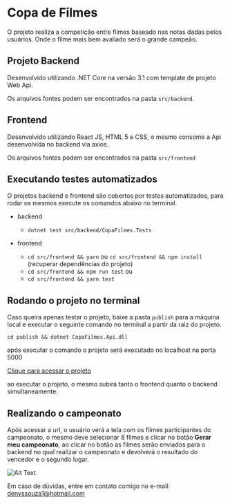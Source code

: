 # Copa de Filmes

O projeto realiza a competição entre filmes baseado nas notas dadas pelos usuários. Onde o filme mais bem avaliado será o grande campeão.

## Projeto Backend

Desenvolvido utilizando .NET Core na versão 3.1 com template de projeto Web Api.

Os arquivos fontes podem ser encontrados na pasta `src/backend`.


## Frontend

Desenvolvido utilizando React JS, HTML 5 e CSS, o mesmo consome a Api desenvolvida no backend via axios.

Os arquivos fontes podem ser encontrados na pasta `src/frontend`

## Executando testes automatizados
O projetos backend e frontend são cobertos por testes automatizados, para rodar os mesmos execute os comandos abaixo no terminal.

- backend
  - `dotnet test src/backend/CopaFilmes.Tests`
- frontend 

  - `cd src/frontend && yarn` ou `cd src/frontend && npm install` (recuperar dependências do projeto) 
  - `cd src/frontend && npm run test`
   ou 
  - `cd src/frontend && yarn test`


## Rodando o projeto no terminal

Caso queira apenas testar o projeto, baixe a pasta `publish` para  a máquina local e executar o seguinte comando no terminal a partir da raiz do projeto.

`cd publish && dotnet CopaFilmes.Api.dll`

após executar o comando o projeto será executado no localhost  na porta 5000

[Clique para acessar o projeto](http://localhost:5000)

ao executar o projeto,  o mesmo subirá tanto o frontend quanto o backend simultaneamente.

## Realizando o campeonato

Após acessar a url, o usuário verá a tela com os filmes participantes do campeonato, o mesmo deve selecionar 8 filmes e clicar no botão **Gerar meu campeonato**, ao clicar no botão as filmes serão enviados para o backend no qual realizar o campeonato e devolverá o resultado do vencedor e o segundo lugar.

![Alt Text](https://media.giphy.com/media/hRyAVX1q7bQwSLKLLb/giphy.gif)

Em caso de dúvidas, entre em contato comigo no e-mail: denyssouza1@hotmail.com
